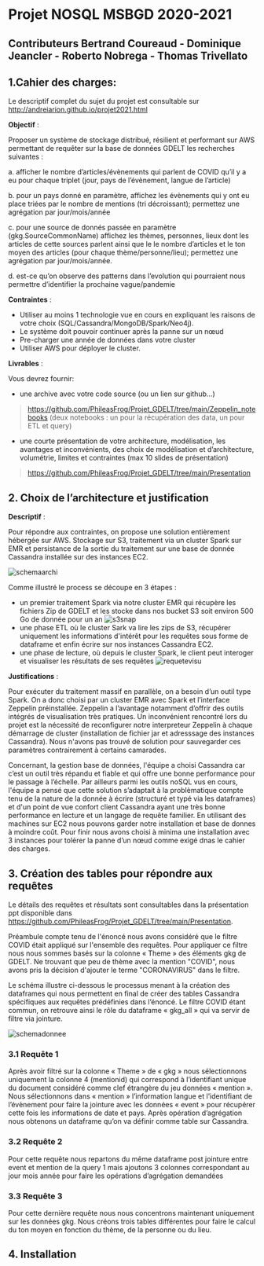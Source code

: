 # Projet NOSQL MSBGD 2020-2021
## Contributeurs Bertrand Coureaud - Dominique Jeancler - Roberto Nobrega - Thomas Trivellato 

## 1.Cahier des charges:

Le descriptif complet du sujet du projet est consultable sur http://andreiarion.github.io/projet2021.html

**Objectif** : 

Proposer un système de stockage distribué, résilient et performant sur AWS permettant de requêter sur la base de données GDELT les recherches suivantes : 

a.	afficher le nombre d’articles/évènements qui parlent de COVID qu’il y a eu pour chaque triplet (jour, pays de l’évènement, langue de l’article)

b.	pour un pays donné en paramètre, affichez les évènements qui y ont eu place triées par le nombre de mentions (tri décroissant); permettez une agrégation par jour/mois/année

c.	pour une source de donnés passée en paramètre (gkg.SourceCommonName) affichez les thèmes, personnes, lieux dont les articles de cette sources parlent ainsi que le le nombre d’articles et le ton moyen des articles (pour chaque thème/personne/lieu); permettez une agrégation par jour/mois/année.

d.	est-ce qu’on observe des patterns dans l’evolution qui pourraient nous permettre d’identifier la prochaine vague/pandemie

**Contraintes** :
*	Utiliser au moins 1 technologie vue en cours en expliquant les raisons de votre choix (SQL/Cassandra/MongoDB/Spark/Neo4j).
*	Le système doit pouvoir continuer après la panne sur un nœud
*	Pre-charger une année de données dans votre cluster
*	Utiliser AWS pour déployer le cluster.

**Livrables** :

Vous devrez fournir:
* une archive avec votre code source (ou un lien sur github…)
> https://github.com/PhileasFrog/Projet_GDELT/tree/main/Zeppelin_notebooks (deux notebooks : un pour la récupération des data, un pour ETL et query)
* une courte présentation de votre architecture, modélisation, les avantages et inconvénients, des choix de modélisation et d’architecture, volumétrie, limites et contraintes (max 10 slides de présentation)
> https://github.com/PhileasFrog/Projet_GDELT/tree/main/Presentation

## 2. Choix de l’architecture et justification

**Descriptif** :

Pour répondre aux contraintes, on propose une solution entièrement hébergée sur AWS. Stockage sur S3, traitement via un cluster Spark sur EMR et persistance de la sortie du traitement sur une base de donnée Cassandra installée sur des instances EC2. 

![schemaarchi](https://github.com/PhileasFrog/Projet_GDELT/blob/main/Screenshot/architecture.PNG)

Comme illustré le process se découpe en 3 étapes :

* un premier traitement Spark via notre cluster EMR qui récupère les fichiers Zip de GDELT et les stocke dans nos bucket S3 soit environ 500 Go de donnée pour un an
![s3snap](https://github.com/PhileasFrog/Projet_GDELT/blob/main/Screenshot/bucketbc.png)
* une phase ETL où le cluster Sark va lire les zips de S3, récupérer uniquement les informations d'intérêt pour les requêtes sous forme de dataframe et enfin écrire sur nos instances Cassandra EC2.
* une phase de lecture, où depuis le cluster Spark, le client peut interoger et visualiser les résultats de ses requêtes
![requetevisu](https://github.com/PhileasFrog/Projet_GDELT/blob/main/Screenshot/sqlsh.png)

**Justifications** :

Pour exécuter du traitement massif en parallèle, on a besoin d’un outil type Spark. On a donc choisi par un cluster EMR avec Spark et l’interface Zeppelin préinstallée. Zeppelin a l’avantage notamment d’offrir des outils intégrés de visualisation très pratiques. Un inconvénient rencontré lors du projet est la nécessité de reconfigurer notre interpreteur Zeppelin à chaque démarrage de cluster (installation de fichier jar et adresssage des instances Cassandra). Nous n'avons pas trouvé de solution pour sauvegarder ces paramètres contrairement à certains camarades.

Concernant, la gestion base de données, l'équipe a choisi Cassandra car c’est un outil très répandu et fiable et qui offre une bonne performance pour le passage à l’échelle. Par ailleurs parmi les outils noSQL vus en cours, l'équipe a pensé que cette solution s’adaptait à la problèmatique compte tenu de la nature de la donnée à écrire (structuré et typé via les dataframes) et d'un point de vue confort client Cassandra ayant une très bonne performance en lecture et un langage de requête familier. En utilisant des machines sur EC2 nous pouvons garder notre installation et base de donnes à moindre coût. Pour finir nous avons choisi à minima une installation avec 3 instances pour tolérer la panne d’un nœud comme exigé dnas le cahier des charges.

## 3. Création des tables pour répondre aux requêtes

Le détails des requêtes et résultats sont consultables dans la présentation ppt disponible dans https://github.com/PhileasFrog/Projet_GDELT/tree/main/Presentation.

Préambule compte tenu de l'énoncé nous avons considéré que le filtre COVID était appliqué sur l'ensemble des requêtes. Pour appliquer ce filtre nous nous sommes basés sur la colonne « Theme » des éléments gkg de GDELT. Ne trouvant que peu de thème avec la mention "COVID", nous avons pris la décision d'ajouter le terme "CORONAVIRUS" dans le filtre.

Le schéma illustre ci-dessous le processus menant à la création des dataframes qui nous permettent en final de créer des tables Cassandra spécifiques aux requêtes prédéfinies dans l’énoncé. Le filtre COVID étant commun, on retrouve ainsi le rôle du dataframe « gkg_all » qui va servir de filtre via jointure.

![schemadonnee](https://github.com/PhileasFrog/Projet_GDELT/blob/main/Screenshot/Schemadonnee.jpg)

### 3.1 Requête 1

Après avoir filtré sur la colonne « Theme » de « gkg » nous sélectionnons uniquement la colonne 4 (mentionid) qui correspond à l’identifiant unique du document considéré comme clef étrangère du jeu données « mention ». Nous sélectionnons dans « mention » l’information langue et l’identifiant de l’évènement pour faire la jointure avec les données « event » pour récupérer cette fois les informations de date et pays. Après opération d’agrégation nous obtenons un dataframe qu’on va définir comme table sur Cassandra.

### 3.2 Requête 2

Pour cette requête nous repartons du même dataframe post jointure entre event et mention de la query 1 mais ajoutons 3 colonnes correspondant au jour mois année pour faire les opérations d’agrégation demandées

### 3.3 Requête 3

Pour cette dernière requête nous nous concentrons maintenant uniquement sur les données gkg. Nous créons trois tables différentes pour faire le calcul du ton moyen en fonction du thème, de la personne ou du lieu.

## 4. Installation


 
